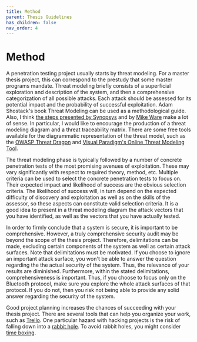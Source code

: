 ```yaml
---
title: Method
parent: Thesis Guidelines
has_children: false
nav_order: 4
---
```


# Method

A penetration testing project usually starts by threat modeling. For a master thesis project, this can correspond to the prestudy that some master programs mandate. Threat modeling briefly consists of a superficial exploration and description of the system, and then a comprehensive categorization of all possible attacks. Each attack should be assessed for its potential impact and the probability of successful exploitation. Adam Shostack's book Threat Modeling can be used as a methodological guide. Also, I think [the steps presented by Synopsys](https://www.synopsys.com/blogs/software-security/5-pillars-successful-threat-model/) and by [Mike Ware](https://2011.appsecusa.org/p/simplifyingthreatmodeling.pdf) make a lot of sense. In particular, I would like to encourage the production of a threat modeling diagram and a threat traceability matrix. There are some free tools available for the diagrammatic representation of the threat model, such as the [OWASP Threat Dragon](https://owasp.org/www-project-threat-dragon/) and [Visual Paradigm's Online Threat Modeling Tool](https://online.visual-paradigm.com/diagrams/features/threat-modeling-tool/). 

The threat modeling phase is typically followed by a number of concrete penetration tests of the most promising avenues of exploitation. These may vary significantly with respect to required theory, method, etc. Multiple criteria can be used to select the concrete penetration tests to focus on. Their expected impact and likelihood of success are the obvious selection criteria. The likelihood of success will, in turn depend on the expected difficulty of discovery and exploitation as well as on the skills of the assessor, so these aspects can constitute valid selection criteria. It is a good idea to present in a threat modeling diagram the attack vectors that you have identified, as well as the vectors that you have actually tested. 

In order to firmly conclude that a system is secure, it is important to be comprehensive. However, a truly comprehensive security audit may be beyond the scope of the thesis project. Therefore, delimitations can be made, excluding certain components of the system as well as certain attack surfaces. Note that delimitations must be motivated. If you choose to ignore an important attack surface, you won't be able to answer the question regarding the the actual security of the system. Thus, the relevance of your results are diminished. Furthermore, within the stated delimitations, comprehensiveness is important. Thus, if you choose to focus only on the Bluetooth protocol, make sure you explore the whole attack surfaces of that protocol. If you do not, then you risk not being able to provide any solid answer regarding the security of the system.

Good project planning increases the chances of succeeding with your thesis project. There are several tools that can help you organize your work, such as [Trello](https://trello.com). One particular hazard with hacking projects is the risk of falling down into a [rabbit hole](https://www.merriam-webster.com/dictionary/rabbit%20hole). To avoid rabbit holes, you might consider [time boxing](https://en.wikipedia.org/wiki/Timeboxing).
